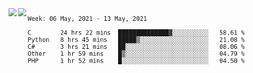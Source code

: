 <a href="https://github.com/anuraghazra/github-readme-stats">
  <img align="left" src="https://github-readme-stats.vercel.app/api?username=Tanesan&count_private=true&show_icons=true" />
</a>
<a href="https://github.com/anuraghazra/github-readme-stats">
  <img align="left" src="https://github-readme-stats.vercel.app/api/top-langs/?username=Tanesan" />
</a>

<!--START_SECTION:waka-->
```text
Week: 06 May, 2021 - 13 May, 2021

C        24 hrs 22 mins  ██████████████▓░░░░░░░░░░   58.61 % 
Python   8 hrs 45 mins   █████▒░░░░░░░░░░░░░░░░░░░   21.08 % 
C#       3 hrs 21 mins   ██░░░░░░░░░░░░░░░░░░░░░░░   08.06 % 
Other    1 hr 59 mins    █▒░░░░░░░░░░░░░░░░░░░░░░░   04.79 % 
PHP      1 hr 52 mins    █░░░░░░░░░░░░░░░░░░░░░░░░   04.50 % 
```
<!--END_SECTION:waka-->
